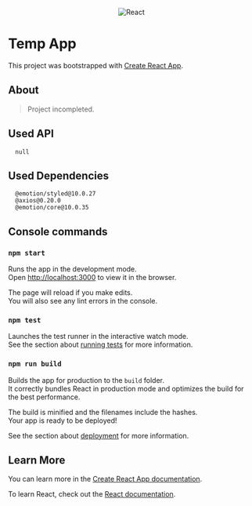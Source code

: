 <p align="center">
<img src="https://i.ibb.co/pPYfKM0/React.png" alt="React" border="0">
<p>

# Temp App  


This project was bootstrapped with [Create React App](https://github.com/facebook/create-react-app).



## About 

>Project incompleted.



## Used API
```plain
  null
```

## Used Dependencies
```plain
  @emotion/styled@10.0.27
  @axios@0.20.0
  @emotion/core@10.0.35
```



## Console commands


### `npm start`

Runs the app in the development mode.<br />
Open [http://localhost:3000](http://localhost:3000) to view it in the browser.

The page will reload if you make edits.<br />
You will also see any lint errors in the console.

### `npm test`

Launches the test runner in the interactive watch mode.<br />
See the section about [running tests](https://facebook.github.io/create-react-app/docs/running-tests) for more information.

### `npm run build`

Builds the app for production to the `build` folder.<br />
It correctly bundles React in production mode and optimizes the build for the best performance.

The build is minified and the filenames include the hashes.<br />
Your app is ready to be deployed!

See the section about [deployment](https://facebook.github.io/create-react-app/docs/deployment) for more information.


## Learn More

You can learn more in the [Create React App documentation](https://facebook.github.io/create-react-app/docs/getting-started).

To learn React, check out the [React documentation](https://reactjs.org/).


